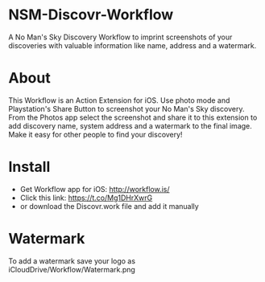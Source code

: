# NSM-Discovr-Workflow
A No Man's Sky Discovery Workflow to imprint screenshots of your discoveries with valuable information like name, address and a watermark.
# About
This Workflow is an Action Extension for iOS. Use photo mode and Playstation's Share Button to screenshot your No Man's Sky discovery. From the Photos app select the screenshot and share it to this extension to add discovery name, system address and a watermark to the final image. Make it easy for other people to find your discovery!
# Install
- Get Workflow app for iOS: http://workflow.is/
- Click this link: https://t.co/Mg1DHrXwrG
- or download the Discovr.work file and add it manually
# Watermark
To add a watermark save your logo as iCloudDrive/Workflow/Watermark.png
